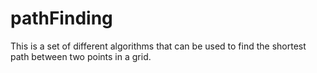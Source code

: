 # pathFinding
This is a set of different algorithms that can be used to find the shortest path between two points in a grid.
